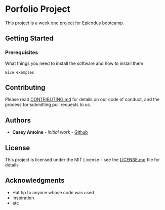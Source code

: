 # Porfolio Project

This project is a week one project for Epicodus bootcamp.

## Getting Started



### Prerequisites

What things you need to install the software and how to install them

```
Give examples
```


## Contributing

Please read [CONTRIBUTING.md](https://gist.github.com/PurpleBooth/b24679402957c63ec426) for details on our code of conduct, and the process for submitting pull requests to us.


## Authors

* **Casey Antoine** - *Initial work* - [Github](https://github.com/CaseyAntoine)


## License

This project is licensed under the MIT License - see the [LICENSE.md](LICENSE.md) file for details

## Acknowledgments

* Hat tip to anyone whose code was used
* Inspiration
* etc
